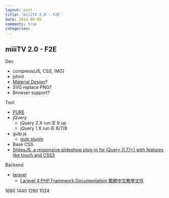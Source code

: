 ```yaml
---
layout: post
title: 'miiiTV 2.0 - F2E'
date: 2014-08-06
comments: true
categories:
---
```

## miiiTV 2.0 - F2E

Dev

* compress(JS, CSS, IMG)
* jshint
* [Material Design](https://github.com/angular/material)?
* SVG replace PNG?
* Browser support?

Tool

* [PURE](http://purecss.io/)
* jQuery
	* jQuery 2.X run IE 9 up
  * jQuery 1.X run IE 6/7/8
* gulp.js
	* [gulp plugin](https://developers.google.com/web/fundamentals/tools/build/build_site)
* Base CSS
* [SlidesJS, a responsive slideshow plug-in for jQuery (1.7.1+) with features like touch and CSS3](http://slidesjs.com/)

Backend

* [laravel](http://laravel.com/)
	* [Laravel 4 PHP Framework Documentation 繁體中文教學文件](http://kejyun.github.io/Laravel-4-Documentation-Traditional-Chinese/docs/introduction/)

1680
1440
1280
1024
